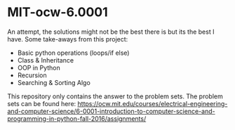 # MIT-ocw-6.0001
An attempt, the solutions might not be the best there is but its the best I have.
Some take-aways from this project:
- Basic python operations (loops/if else)
- Class & Inheritance
- OOP in Python
- Recursion
- Searching & Sorting Algo


This repository only contains the answer to the problem sets.
The problem sets can be found here:
https://ocw.mit.edu/courses/electrical-engineering-and-computer-science/6-0001-introduction-to-computer-science-and-programming-in-python-fall-2016/assignments/
